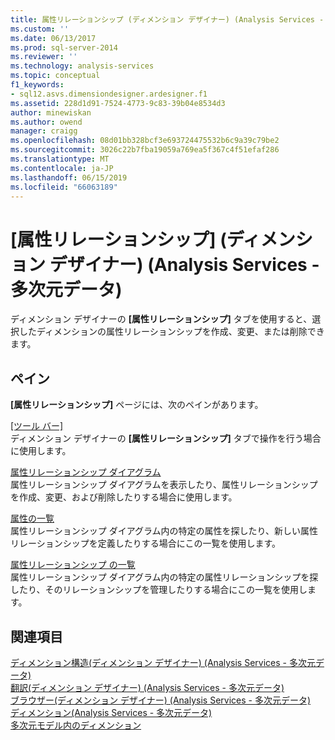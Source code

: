 ```yaml
---
title: 属性リレーションシップ (ディメンション デザイナー) (Analysis Services - 多次元データ) |Microsoft Docs
ms.custom: ''
ms.date: 06/13/2017
ms.prod: sql-server-2014
ms.reviewer: ''
ms.technology: analysis-services
ms.topic: conceptual
f1_keywords:
- sql12.asvs.dimensiondesigner.ardesigner.f1
ms.assetid: 228d1d91-7524-4773-9c83-39b04e8534d3
author: minewiskan
ms.author: owend
manager: craigg
ms.openlocfilehash: 08d01bb328bcf3e693724475532b6c9a39c79be2
ms.sourcegitcommit: 3026c22b7fba19059a769ea5f367c4f51efaf286
ms.translationtype: MT
ms.contentlocale: ja-JP
ms.lasthandoff: 06/15/2019
ms.locfileid: "66063189"
---
```

# <a name="attribute-relationships-dimension-designer-analysis-services---multidimensional-data"></a>[属性リレーションシップ] (ディメンション デザイナー) (Analysis Services - 多次元データ)
  ディメンション デザイナーの **[属性リレーションシップ]** タブを使用すると、選択したディメンションの属性リレーションシップを作成、変更、または削除できます。  
  
## <a name="panes"></a>ペイン  
 **[属性リレーションシップ]** ページには、次のペインがあります。  
  
 [[ツール バー]](toolbar-attribute-relationship-dimension-designer-analysis-services-multidimensional-data.md)  
 ディメンション デザイナーの **[属性リレーションシップ]** タブで操作を行う場合に使用します。  
  
 [属性リレーションシップ ダイアグラム](attribute-relationship-diagram-analysis-services-multidimensional-data.md)  
 属性リレーションシップ ダイアグラムを表示したり、属性リレーションシップを作成、変更、および削除したりする場合に使用します。  
  
 [属性の一覧](attributes-designer-tab-dimension-designer-analysis-services-multidimensional-data.md)  
 属性リレーションシップ ダイアグラム内の特定の属性を探したり、新しい属性リレーションシップを定義したりする場合にこの一覧を使用します。  
  
 [属性リレーションシップ の一覧](attribute-relationships-designer-tab-dimension-designer-analysis-services-multidimensional-data.md)  
 属性リレーションシップ ダイアグラム内の特定の属性リレーションシップを探したり、そのリレーションシップを管理したりする場合にこの一覧を使用します。  
  
## <a name="see-also"></a>関連項目  
 [ディメンション構造&#40;ディメンション デザイナー&#41; &#40;Analysis Services - 多次元データ&#41;](dimension-structure-dimension-designer-analysis-services-multidimensional-data.md)   
 [翻訳&#40;ディメンション デザイナー&#41; &#40;Analysis Services - 多次元データ&#41;](translations-dimension-designer-analysis-services-multidimensional-data.md)   
 [ブラウザー&#40;ディメンション デザイナー&#41; &#40;Analysis Services - 多次元データ&#41;](browser-dimension-designer-analysis-services-multidimensional-data.md)   
 [ディメンション&#40;Analysis Services - 多次元データ&#41;](multidimensional-models-olap-logical-dimension-objects/dimensions-analysis-services-multidimensional-data.md)   
 [多次元モデル内のディメンション](multidimensional-models/dimensions-in-multidimensional-models.md)  
  
  

